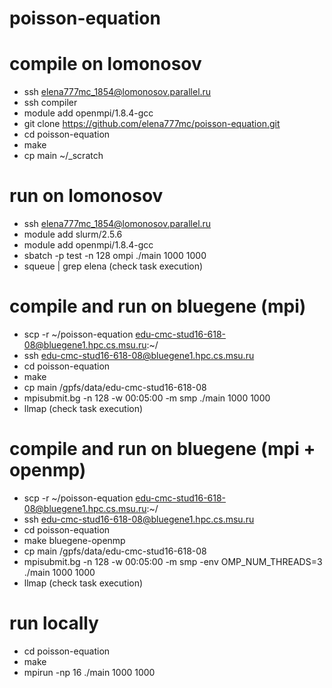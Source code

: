 # poisson-equation

# compile on lomonosov
 - ssh elena777mc_1854@lomonosov.parallel.ru
 - ssh compiler
 - module add openmpi/1.8.4-gcc 
 - git clone https://github.com/elena777mc/poisson-equation.git
 - cd poisson-equation
 - make
 - cp main ~/_scratch

# run on lomonosov
 - ssh elena777mc_1854@lomonosov.parallel.ru
 - module add slurm/2.5.6 
 - module add openmpi/1.8.4-gcc 
 - sbatch -p test -n 128 ompi ./main 1000 1000
 - squeue | grep elena (check task execution)

# compile and run on bluegene (mpi)
 - scp -r ~/poisson-equation edu-cmc-stud16-618-08@bluegene1.hpc.cs.msu.ru:~/
 - ssh edu-cmc-stud16-618-08@bluegene1.hpc.cs.msu.ru
 - cd poisson-equation
 - make 
 - cp main /gpfs/data/edu-cmc-stud16-618-08
 - mpisubmit.bg -n 128 -w 00:05:00 -m smp ./main 1000 1000
 - llmap (check task execution)

# compile and run on bluegene (mpi + openmp)
 - scp -r ~/poisson-equation edu-cmc-stud16-618-08@bluegene1.hpc.cs.msu.ru:~/
 - ssh edu-cmc-stud16-618-08@bluegene1.hpc.cs.msu.ru
 - cd poisson-equation
 - make bluegene-openmp
 - cp main /gpfs/data/edu-cmc-stud16-618-08
 - mpisubmit.bg -n 128 -w 00:05:00 -m smp -env OMP_NUM_THREADS=3 ./main 1000 1000
 - llmap (check task execution)

# run locally
 - cd poisson-equation
 - make
 - mpirun -np 16 ./main 1000 1000
